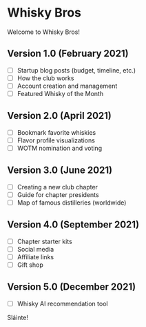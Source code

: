 # Whisky Bros

Welcome to Whisky Bros!

## Version 1.0 (February 2021)

- [ ] Startup blog posts (budget, timeline, etc.)
- [ ] How the club works
- [ ] Account creation and management
- [ ] Featured Whisky of the Month

## Version 2.0 (April 2021)

- [ ] Bookmark favorite whiskies
- [ ] Flavor profile visualizations
- [ ] WOTM nomination and voting

## Version 3.0 (June 2021)

- [ ] Creating a new club chapter
- [ ] Guide for chapter presidents
- [ ] Map of famous distilleries (worldwide)

## Version 4.0 (September 2021)

- [ ] Chapter starter kits
- [ ] Social media
- [ ] Affiliate links
- [ ] Gift shop

## Version 5.0 (December 2021)

- [ ] Whisky AI recommendation tool

Sláinte!
